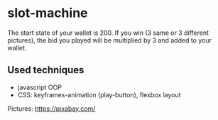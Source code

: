 # slot-machine

The start state of your wallet is 200. If you win (3 same or 3 different pictures), the bid you played will be
multiplied by 3 and added to your wallet. 

## Used techniques

* javascript OOP
* CSS: keyframes-animation (play-button), flexbox layout

Pictures: https://pixabay.com/

